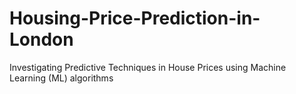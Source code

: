 # Housing-Price-Prediction-in-London
Investigating Predictive Techniques in House Prices using Machine Learning (ML) algorithms
